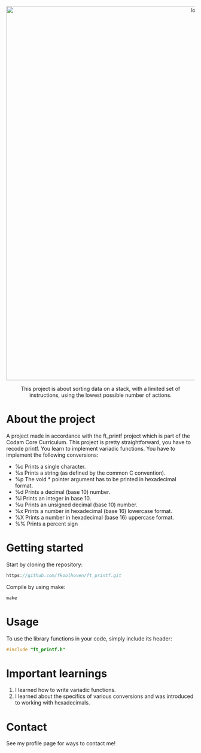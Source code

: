 <div align="center">

  <img src="img/PUSH_SWAP.png" alt="logo" width="1000" height="auto" />
 
 <p>
    This project is about sorting data on a stack, with a limited set of instructions, using the lowest possible number of actions.
  </p>
  
</div>


# About the project

A project made in accordance with the ft_printf project which is part of the Codam Core Curriculum. This project is pretty straightforward, you have to recode printf. You learn to implement variadic functions. 
You have to implement the following conversions:
- %c Prints a single character.
- %s Prints a string (as defined by the common C convention).
- %p The void * pointer argument has to be printed in hexadecimal format.
- %d Prints a decimal (base 10) number.
- %i Prints an integer in base 10.
- %u Prints an unsigned decimal (base 10) number.
- %x Prints a number in hexadecimal (base 16) lowercase format.
- %X Prints a number in hexadecimal (base 16) uppercase format.
- %% Prints a percent sign

# Getting started

Start by cloning the repository:
```c
https://github.com/fkoolhoven/ft_printf.git
```

Compile by using make:
```c
make
```

# Usage

To use the library functions in your code, simply include its header:
```c
#include "ft_printf.h"
```


# Important learnings
1. I learned how to write variadic functions.
2. I learned about the specifics of various conversions and was introduced to working with hexadecimals. 

# Contact

See my profile page for ways to contact me!

